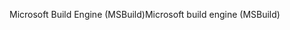 <span data-ttu-id="59dd3-101">Microsoft Build Engine (MSBuild)</span><span class="sxs-lookup"><span data-stu-id="59dd3-101">Microsoft build engine (MSBuild)</span></span>